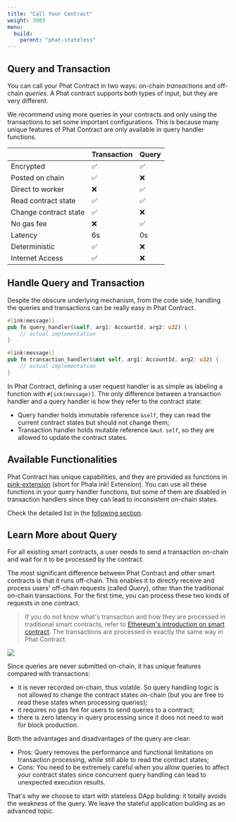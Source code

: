 ```yaml
---
title: "Call Your Contract"
weight: 3003
menu:
  build:
    parent: "phat-stateless"
---
```


## Query and Transaction

You can call your Phat Contract in two ways: on-chain *transactions* and off-chain *queries*. A Phat contract supports both types of input, but they are very different.

We recommend using more queries in your contracts and only using the transactions to set some important configurations. This is because many unique features of Phat Contract are only available in query handler functions.

|                       | Transaction | Query |
| --------------------- | ----------- | ----- |
| Encrypted             | ✅           | ✅     |
| Posted on chain       | ✅           | ❌     |
| Direct to worker      | ❌           | ✅     |
| Read contract state   | ✅           | ✅     |
| Change contract state | ✅           | ❌     |
| No gas fee            | ❌           | ✅     |
| Latency               | 6s          | 0s    |
| Deterministic         | ✅           | ❌     |
| Internet Access       | ✅           | ❌     |

## Handle Query and Transaction

Despite the obscure underlying mechanism, from the code side, handling the queries and transactions can be really easy in Phat Contract.

```rust
#[ink(message)]
pub fn query_handler(&self, arg1: AccountId, arg2: u32) {
    // actual implementation
}

#[ink(message)]
pub fn transaction_handler(&mut self, arg1: AccountId, arg2: u32) {
    // actual implementation
}
```

In Phat Contract, defining a user request handler is as simple as labeling a function with `#[ink(message)]`. The only difference between a transaction handler and a query handler is how they refer to the contract state:
- Query handler holds immutable reference `&self`, they can read the current contract states but should not change them;
- Transaction handler holds mutable reference `&mut self`, so they are allowed to update the contract states.


## Available Functionalities

Phat Contract has unique capabilities, and they are provided as functions in [pink-extension](https://github.com/Phala-Network/phala-blockchain/tree/master/crates/pink) (short for Phala ink! Extension). You can use all these functions in your query handler functions, but some of them are disabled in transaction handlers since they can lead to inconsistent on-chain states.

Check the detailed list in the [following section](/en-us/build/stateless/pink-extension/#pink-extension-functions).

## Learn More about Query

For all existing smart contracts, a user needs to send a transaction on-chain and wait for it to be processed by the contract.

The most significant difference between Phat Contract and other smart contracts is that it runs off-chain. This enables it to directly receive and process users' off-chain requests (called *Query*), other than the traditional on-chain transactions. For the first time, you can process these two kinds of requests in one contract.

> If you do not know what's transaction and how they are processed in traditional smart contracts, refer to [Ethereum's introduction on smart contract](https://ethereum.org/en/developers/docs/smart-contracts/). The transactions are processed in exactly the same way in Phat Contract.

![](/images/build/general-node-design.png)

Since queries are never submitted on-chain, it has unique features compared with transactions:

- it is never recorded on-chain, thus volatile. So query handling logic is not allowed to change the contract states on-chain (but you are free to read these states when processing queries);
- it requires no gas fee for users to send queries to a contract;
- there is zero latency in query processing since it does not need to wait for block production.

Both the advantages and disadvantages of the query are clear:
- Pros: Query removes the performance and functional limitations on transaction processing, while still able to read the contract states;
- Cons: You need to be extremely careful when you allow queries to affect your contract states since concurrent query handling can lead to unexpected execution results.

That's why we choose to start with stateless DApp building: it totally avoids the weakness of the query. We leave the stateful application building as an advanced topic.
